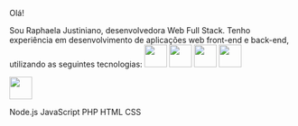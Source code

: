 Olá!

Sou Raphaela Justiniano, desenvolvedora Web Full Stack. Tenho experiência em desenvolvimento de aplicações web front-end e back-end, utilizando as seguintes tecnologias:
<img src="https://cdn.jsdelivr.net/gh/devicons/devicon/icons/css3/css3-plain.svg" width="40" height="40" />      <img src="https://cdn.jsdelivr.net/gh/devicons/devicon/icons/html5/html5-plain.svg" width="40" height="40" />          <img src="https://cdn.jsdelivr.net/gh/devicons/devicon/icons/php/php-plain.svg" width="40" height="40"/>      <img src="https://cdn.jsdelivr.net/gh/devicons/devicon/icons/javascript/javascript-plain.svg" width="40" height="40" />
          
        
 <img src="https://cdn.jsdelivr.net/gh/devicons/devicon/icons/nodejs/nodejs-original-wordmark.svg"  width="40" height="40"/>
          
          

Node.js
JavaScript
PHP
HTML
CSS
